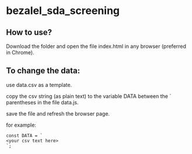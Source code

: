 # bezalel_sda_screening

How to use?
-----------

Download the folder and open the file index.html in any browser (preferred in Chrome).

To change the data:
------------------

use data.csv as a template.
 
copy the csv string (as plain text) to the variable DATA between the ` parentheses in the file data.js.

save the file and refresh the browser page.

for example:
```
const DATA = `
<your csv text here>
`;
```

